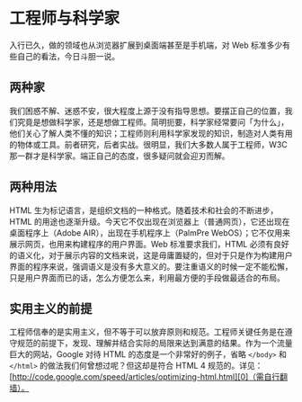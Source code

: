# 工程师与科学家

入行已久，做的领域也从浏览器扩展到桌面端甚至是手机端，对 Web 标准多少有些自己的看法，今日斗胆一说。

## 两种家

我们困惑不解、迷惑不安，很大程度上源于没有指导思想。要摆正自己的位置，我们究竟是想做科学家，还是想做工程师。简明扼要，科学家经常要问「为什么」，他们关心了解人类不懂的知识；工程师则利用科学家发现的知识，制造对人类有用的物体或工具。前者研究，后者实战。很明显，我们大多数人属于工程师，W3C 那一群才是科学家。端正自己的态度，很多疑问就会迎刃而解。

## 两种用法

HTML 生为标记语言，是组织文档的一种格式。随着技术和社会的不断进步，HTML 的用途也逐渐升级。今天它不仅出现在浏览器上（普通网页），它还出现在桌面程序上（Adobe AIR），出现在手机程序上（PalmPre WebOS）；它不仅用来展示网页，也用来构建程序的用户界面。Web 标准要求我们，HTML 必须有良好的语义化，对于展示内容的文档来说，这是毋庸置疑的，但对于只是作为构建用户界面的程序来说，强调语义是没有多大意义的。要注重语义的时候一定不能松懈，只是用户界面而已的话，怎么方便怎么来，利用最方便的手段做最适合的布局。

## 实用主义的前提

工程师信奉的是实用主义，但不等于可以放弃原则和规范。工程师关键任务是在遵守规范的前提下，发现、理解并结合实际的局限来达到满意的结果。作为一个流量巨大的网站，Google 对待 HTML 的态度是一个非常好的例子，省略 `</body>` 和 `</html>` 的做法我们何曾想过呢？但这却是符合 HTML 4 规范的。详见： [http://code.google.com/speed/articles/optimizing-html.html][0]（需自行翻墙）。

[0]: http://code.google.com/speed/articles/optimizing-html.html
